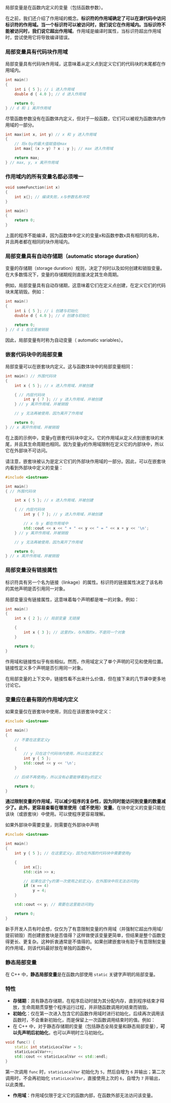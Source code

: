 局部变量是在函数内定义的变量（包括函数参数）。

在之前，我们还介绍了作用域的概念。**标识符的作用域确定了可以在源代码中访问标识符的作用域。当一个标识符可以被访问时，我们说它在作用域内。当标识符不能被访问时，我们说它超出作用域**。作用域是编译时属性，当标识符超出作用域时，尝试使用它将导致编译错误。
### 局部变量具有代码块作用域
局部变量具有代码块作用域，这意味着从定义点到定义它们的代码块的末尾都在作用域内。

```C++
int main()
{
    int i { 5 }; // i 进入作用域
    double d { 4.0 }; // d 进入作用域

    return 0;
} // d 和 i 离开作用域
```
尽管函数参数没有在函数体内定义，但对于一般函数，它们可以被视为函数体内作用域的一部分。

```C++
int max(int x, int y) // x 和 y 进入作用域
{
    // 将x与y的最大值赋值给max
    int max{ (x > y) ? x : y }; // max 进入作用域

    return max;
} // max, y, x 离开作用域
```

### 作用域内的所有变量名都必须唯一

```C++
void someFunction(int x)
{
    int x{}; // 编译失败，x与参数名称冲突
}

int main()
{
    return 0;
}
```


上面的程序不能编译，因为函数体中定义的变量x和函数参数x具有相同的名称，并且两者都在相同的块作用域内。

### 局部变量具有自动存储期（automatic storage duration）

变量的存储期（storage duration）规则，决定了何时以及如何创建和销毁变量。在大多数情况下，变量的存储期规则直接决定其生命周期。

例如，局部变量具有自动存储期，这意味着它们在定义点创建，在定义它们的代码块末尾销毁。例如：

```C++
int main()
{
    int i { 5 }; // i 创建与初始化
    double d { 4.0 }; // d 创建与初始化

    return 0;
} // d i 在这里被销毁
```

因此，局部变量有时称为自动变量（ automatic variables）。

### 嵌套代码块中的局部变量
局部变量可以在嵌套块内定义。这与函数体块中的局部变量相同：

```C++
int main() // 外围代码块
{
    int x { 5 }; // x 进入作用域，并被创建

    { // 内层代码块
        int y { 7 }; // y 进入作用域，并被创建
    } // y 离开作用域，并被销毁

    // y 无法再被使用，因为离开了作用域

    return 0;
} // x 离开作用域，并被销毁
```

在上面的示例中，变量y在嵌套代码块中定义。它的作用域从定义点到嵌套块的末尾，并且其生命周期也相同。因为变量y的作用域限制在定义它的内部块中，所以它在外部块不可访问。

请注意，嵌套块被认为是定义它们的外部块作用域的一部分。因此，可以在嵌套块内看到外部块中定义的变量：

```C++
#include <iostream>

int main()
{ // 外围代码块

    int x { 5 }; // x 进入作用域，并被创建

    { // 内层代码块
        int y { 7 }; // y 进入作用域，并被创建

        // x 与 y 都在作用域中
        std::cout << x << " + " << y << " = " << x + y << '\n';
    } // y 离开作用域，并被销毁

    // y 无法再被使用，因为离开了作用域

    return 0;
} // x 离开作用域，并被销毁
```

### 局部变量没有链接属性
标识符具有另一个名为链接（linkage）的属性。标识符的链接属性决定了该名称的其他声明是否引用同一对象。

局部变量没有链接属性，这意味着每个声明都是唯一的对象。例如：
```C++
int main()
{
    int x { 2 }; // 局部变量 无链接

    {
        int x { 3 }; // 这里的x，与外围的x，不是同一个对象
    }

    return 0;
}
```

作用域和链接性似乎有些相似。然而，作用域定义了单个声明的可见和使用位置。链接性定义多个声明是否引用同一对象。

在局部变量的上下文中，链接性看不出来什么价值，但在接下来的几节课中更多地讨论它。

### 变量应在最有限的作用域内定义
如果变量仅在嵌套块中使用，则应在该嵌套块中定义：
```C++
#include <iostream>

int main()
{
    // 不要在这里定义y

    {
        // y 只在这个代码块内使用，所以在这里定义
        int y { 5 };
        std::cout << y << '\n';
    }

    // 后续不再使用y，所以没有必要能够看到y的定义

    return 0;
}
```

**通过限制变量的作用域，可以减少程序的复杂性，因为同时能访问到变量的数量减少了。此外，更容易查看在哪里使用（或不使用）变量**。在块中定义的变量只能在该块（或嵌套块）中使用。可以使程序更容易理解。

如果外部块中需要变量，则需要在外部块中声明

```C++
#include <iostream>

int main()
{
    int y { 5 }; // 在这里定义y，因为在外围的代码块中需要使用y

    {
        int x{};
        std::cin >> x;

        // 如果在这个y的第一次使用之前定义y，在外围块中将无法访问到y
        if (x == 4)
            y = 4;
    }

    std::cout << y; // 需要在这里能访问到y

    return 0;
}
```

新手开发人员有时会想，仅仅为了有意限制变量的作用域（并强制它超出作用域/提前销毁）而创建嵌套块是否值得？这样做使该变量更简单，但结果是整个函数变得更长、更复杂。这种折衷通常是不值得的。如果创建嵌套块有助于有意限制变量的作用域，则该代码最好放在单独的函数中。

### 静态局部变量
在 C++ 中，**静态局部变量**是在函数内部使用 `static` 关键字声明的局部变量。

### 特性

- **存储期**：具有静态存储期，在程序启动时就为其分配内存，直到程序结束才释放，生命周期贯穿整个程序运行过程，并非随函数调用的结束而销毁。
- **初始化**：仅在第一次进入包含它的函数作用域时进行初始化，后续再次调用该函数时，不会重新初始化，而是保留上一次函数调用结束时的值。例如：
- 在 C++ 中，对于静态存储期的变量（包括静态全局变量和静态局部变量），**可以先声明后初始化**，也可以声明时立马初始化。
```cpp
void func() {
    static int staticLocalVar = 5;
    staticLocalVar++;
    std::cout << staticLocalVar << std::endl;
}
```

第一次调用 `func` 时，`staticLocalVar` 初始化为 `5`，然后自增为 `6` 并输出；第二次调用时，不会再初始化 `staticLocalVar`，直接使用上次的 `6`，自增为 `7` 并输出，以此类推。

- **作用域**：作用域仅限于定义它的函数内部，在函数外部无法访问该变量。




